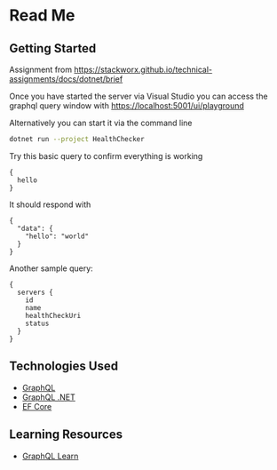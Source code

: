 # Read Me

## Getting Started

Assignment from https://stackworx.github.io/technical-assignments/docs/dotnet/brief

Once you have started the server via Visual Studio you can access the graphql query window with [https://localhost:5001/ui/playground](https://localhost:5001/ui/playground)

Alternatively you can start it via the command line

```bash
dotnet run --project HealthChecker
```

Try this basic query to confirm everything is working

```
{
  hello
}
```

It should respond with

```
{
  "data": {
    "hello": "world"
  }
}
```

Another sample query:

```
{
  servers {
    id
    name
    healthCheckUri
    status
  }
}
```

## Technologies Used

- [GraphQL](https://graphql.org/)
- [GraphQL .NET](https://graphql-dotnet.github.io/)
- [EF Core](https://docs.microsoft.com/en-us/ef/core/get-started/?tabs=netcore-cli#install-entity-framework-core)

## Learning Resources

- [GraphQL Learn](https://graphql.org/learn/)
